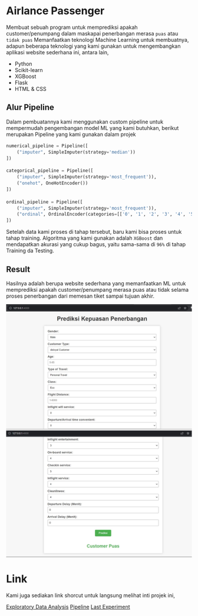 # Airlance Passenger
Membuat sebuah program untuk memprediksi apakah customer/penumpang dalam maskapai penerbangan merasa `puas` atau `tidak puas` Memanfaatkan teknologi Machine Learning untuk membuatnya, adapun beberapa teknologi yang kami gunakan untuk mengembangkan aplikasi website sederhana ini, antara lain,
- Python
- Scikit-learn
- XGBoost
- Flask
- HTML & CSS

## Alur Pipeline
Dalam pembuatannya kami menggunakan custom pipeline untuk mempermudah pengembangan model ML yang kami butuhkan, berikut merupakan Pipeline yang kami gunakan dalam projek

```python
numerical_pipeline = Pipeline([
    ("imputer", SimpleImputer(strategy='median'))
])

categorical_pipeline = Pipeline([
    ("imputer", SimpleImputer(strategy='most_frequent')),
    ("onehot", OneHotEncoder())
])

ordinal_pipeline = Pipeline([
    ("imputer", SimpleImputer(strategy='most_frequent')),    
    ("ordinal", OrdinalEncoder(categories=[['0', '1', '2', '3', '4', '5']] * 11))
])
```

Setelah data kami proses di tahap tersebut, baru kami bisa proses untuk tahap training. Algoritma yang kami gunakan adalah `XGBoost` dan mendapatkan akurasi yang cukup bagus, yaitu sama-sama di `96%` di tahap Training da Testing.

## Result

Hasilnya adalah berupa website sederhana yang memanfaatkan ML untuk memprediksi apakah customer/penumpang merasa puas atau tidak selama proses penerbangan dari memesan tiket sampai tujuan akhir.

![web1](https://raw.githubusercontent.com/AgufSamudra/Airlance-Passenger/main/image/web1.jpg)
![web2](https://raw.githubusercontent.com/AgufSamudra/Airlance-Passenger/main/image/web2.jpg)

# Link
Kami juga sediakan link shorcut untuk langsung melihat inti projek ini,

[Exploratory Data Analysis](https://github.com/AgufSamudra/Airlance-Passenger/blob/main/Docmentation/EDA.md)
[Pipeline](https://github.com/AgufSamudra/Airlance-Passenger/blob/main/Phase%205%20-%20Pipeline%20Testing.ipynb)
[Last Experiment](https://github.com/AgufSamudra/Airlance-Passenger/blob/main/Docmentation/Doc%20Phase%203.md)
